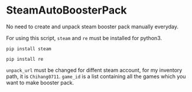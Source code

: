 # SteamAutoBoosterPack
No need to create and unpack steam booster pack manually everyday.

For using this script, `steam` and `re` must be installed for python3.

`pip install steam`

`pip install re`

`unpack_url` must be changed for diffent steam account, for my inventory path, it is `Chihang0711`.
`game_id` is a list containing all the games which you want to make booster pack.
